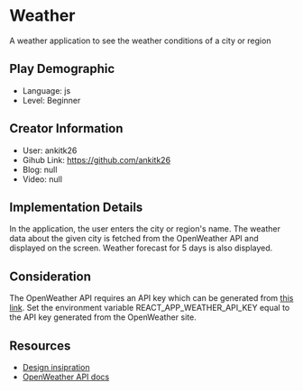# Weather

A weather application to see the weather conditions of a city or region

## Play Demographic

- Language: js
- Level: Beginner

## Creator Information

- User: ankitk26
- Gihub Link: https://github.com/ankitk26
- Blog: null
- Video: null

## Implementation Details

In the application, the user enters the city or region's name. The weather data about the given city is fetched from the OpenWeather API and displayed on the screen. Weather forecast for 5 days is also displayed.

## Consideration

The OpenWeather API requires an API key which can be generated from [this link](https://home.openweathermap.org/api_keys).
Set the environment variable REACT_APP_WEATHER_API_KEY equal to the API key generated from the OpenWeather site.

## Resources

- [Design insipration](https://www.pinterest.com/pin/weather-app--338544096980540108/)
- [OpenWeather API docs](https://openweathermap.org/current)
